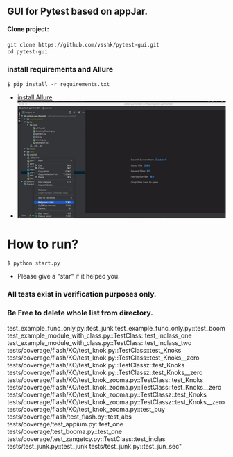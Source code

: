 ## GUI for Pytest based on appJar.
#### Clone project:
```
git clone https://github.com/vsshk/pytest-gui.git
cd pytest-gui
```
### install requirements and Allure
```
$ pip install -r requirements.txt 
```
* [install Allure](https://docs.qameta.io/allure/)
* ![](demo-gif.gif)
# How to run?
```
$ python start.py
```
* Please give a "star" if it helped you.
### All tests exist in verification purposes only.
### Be Free to delete whole list from directory.
test_example_func_only.py::test_junk
test_example_func_only.py::test_boom
test_example_module_with_class.py::TestClass::test_inclass_one
test_example_module_with_class.py::TestClass::test_inclass_two
tests/coverage/flash/KO/test_knok.py::TestClass::test_Knoks
tests/coverage/flash/KO/test_knok.py::TestClass::test_Knoks__zero
tests/coverage/flash/KO/test_knok.py::TestClassz::test_Knoks
tests/coverage/flash/KO/test_knok.py::TestClassz::test_Knoks__zero
tests/coverage/flash/KO/test_knok_zooma.py::TestClass::test_Knoks
tests/coverage/flash/KO/test_knok_zooma.py::TestClass::test_Knoks__zero
tests/coverage/flash/KO/test_knok_zooma.py::TestClassz::test_Knoks
tests/coverage/flash/KO/test_knok_zooma.py::TestClassz::test_Knoks__zero
tests/coverage/flash/KO/test_knok_zooma.py::test_buy
tests/coverage/flash/test_flash.py::test_abs
tests/coverage/test_appium.py::test_one
tests/coverage/test_booma.py::test_one
tests/coverage/test_zangetcy.py::TestClass::test_inclas
tests/test_junk.py::test_junk
tests/test_junk.py::test_jun_sec"

